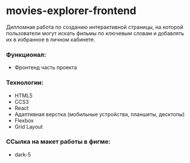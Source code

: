 # movies-explorer-frontend

Дипломная работа по созданию интерактивной страницы, на которой пользователи могут искать фильмы по ключевым словам и добавлять их в избранное в личном кабинете.

### Функционал:
+ Фронтенд часть проекта


### Технологии:
+ HTML5
+ CCS3
+ React
+ Адаптивная верстка (мобильные устройства, планшеты, десктопы)
+ Flexbox
+ Grid Layout

### ССылка на макет работы в фигме:
- dark-5